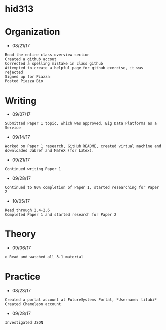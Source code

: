# hid313

# Organization

* 08/21/17 
```
Read the entire class overview section
Created a github accout 
Corrected a spelling mistake in class github
Attempted to create a helpful page for github exercise, it was rejected
Signed up for Piazza
Posted Piazza Bio
```
# Writing

* 09/07/17
```
Submitted Paper 1 topic, which was approved, Big Data Platforms as a Service
```
* 09/14/17
```
Worked on Paper 1 research, GitHub README, created virtual machine and downloaded Jabref and MaTeX (for Latex).
```
* 09/21/17
```
Continued writing Paper 1
```
* 09/28/17
```
Continued to 80% completion of Paper 1, started researching for Paper 2
```
* 10/05/17
```
Read through 2.4-2.6
Completed Paper 1 and started research for Paper 2
```

# Theory

* 09/06/17
```
> Read and watched all 3.1 material 
```


# Practice

* 08/23/17
```
Created a portal account at FutureSystems Portal, *Username: tifabi* 
Created Chameleon account
```
* 09/28/17
```
Investigated JSON
```
